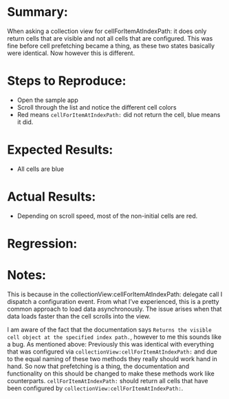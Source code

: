 # Summary:

When asking a collection view for cellForItemAtIndexPath: it does only return cells that are visible and not all cells that are configured. This was fine before cell prefetching became a thing, as these two states basically were identical. Now however this is different.

# Steps to Reproduce:

- Open the sample app
- Scroll through the list and notice the different cell colors
- Red means `cellForItemAtIndexPath:` did not return the cell, blue means it did.

# Expected Results:

- All cells are blue

# Actual Results:

- Depending on scroll speed, most of the non-initial cells are red.

# Regression:

# Notes:

This is because in the collectionView:cellForItemAtIndexPath: delegate call I dispatch a configuration event. From what I’ve experienced, this is a pretty common approach to load data asynchronously. The issue arises when that data loads faster than the cell scrolls into the view.

I am aware of the fact that the documentation says `Returns the visible cell object at the specified index path.`, however to me this sounds like a bug. As mentioned above: Previously this was identical with everything that was configured via `collectionView:cellForItemAtIndexPath:` and due to the equal naming of these two methods they really should work hand in hand. So now that prefetching is a thing, the documentation and functionality on this should be changed to make these methods work like counterparts. `cellForItemAtIndexPath:` should return all cells that have been configured by `collectionView:cellForItemAtIndexPath:`.